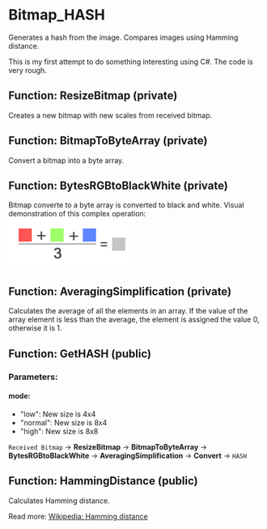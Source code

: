 # Bitmap_HASH
Generates a hash from the image. Compares images using Hamming distance.

This is my first attempt to do something interesting using С#. The code is very rough.

Function: ResizeBitmap (private)
---------------
Creates a new bitmap with new scales from received bitmap.

Function: BitmapToByteArray (private)
---------------
Convert a bitmap into a byte array.

Function: BytesRGBtoBlackWhite (private)
---------------
Bitmap converte to a byte array is converted to black and white.
Visual demonstration of this complex operation:
![An image to understand the complexity of the function](https://github.com/tokhichevsky/Bitmap_HASH/blob/master/Color_Operation.png)

Function: AveragingSimplification (private)
---------------
Calculates the average of all the elements in an array. 
If the value of the array element is less than the average, the element is assigned the value 0, otherwise it is 1.

Function: GetHASH (public)
---------------
### Parameters:
#### mode:
* "low": New size is 4x4
* "normal": New size is 8x4
* "high": New size is 8x8


`Received Bitmap` → **ResizeBitmap** → **BitmapToByteArray** → **BytesRGBtoBlackWhite** → **AveragingSimplification** → **Convert** → `HASH`

Function: HammingDistance (public)
---------------
Calculates Hamming distance.

Read more: [Wikipedia: Hamming distance](https://en.wikipedia.org/wiki/Hamming_distance)
